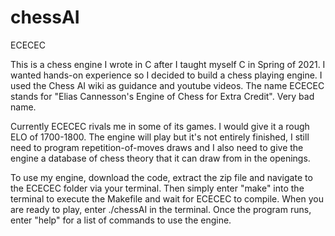 # chessAI
ECECEC


This is a chess engine I wrote in C after I taught myself C in Spring of 2021. I wanted hands-on experience so I decided to build a chess playing engine. I used the Chess AI wiki as guidance and youtube videos. The name ECECEC stands for "Elias Cannesson's Engine of Chess for Extra Credit". Very bad name. 

Currently ECECEC rivals me in some of its games. I would give it a rough ELO of 1700-1800. The engine will play but it's not entirely finished, I still need to program repetition-of-moves draws and I also need to give the engine a database of chess theory that it can draw from in the openings.

To use my engine, download the code, extract the zip file and navigate to the ECECEC folder via your terminal. Then simply enter "make" into the terminal to execute the Makefile and wait for ECECEC to compile. When you are ready to play, enter ./chessAI in the terminal. Once the program runs, enter "help" for a list of commands to use the engine.
